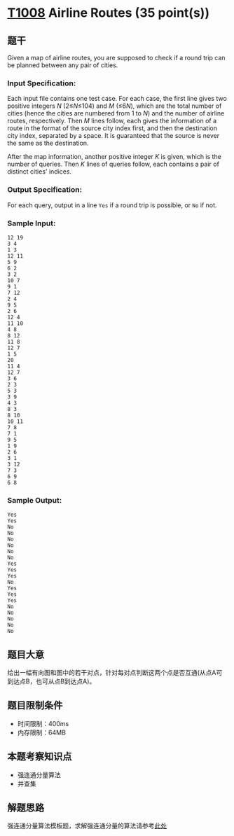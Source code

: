 # [T1008](https://pintia.cn/problem-sets/994805148990160896/problems/994805153478066176) Airline Routes (35 point(s))

## 题干

Given a map of airline routes, you are supposed to check if a round trip can be planned between any pair of cities.

### Input Specification:

Each input file contains one test case. For each case, the first line gives two positive integers *N* (2≤*N*≤104) and *M* (≤6*N*), which are the total number of cities (hence the cities are numbered from 1 to *N*) and the number of airline routes, respectively. Then *M* lines follow, each gives the information of a route in the format of the source city index first, and then the destination city index, separated by a space. It is guaranteed that the source is never the same as the destination.

After the map information, another positive integer *K* is given, which is the number of queries. Then *K* lines of queries follow, each contains a pair of distinct cities' indices.

### Output Specification:

For each query, output in a line `Yes` if a round trip is possible, or `No` if not.

### Sample Input:

```in
12 19
3 4
1 3
12 11
5 9
6 2
3 2
10 7
9 1
7 12
2 4
9 5
2 6
12 4
11 10
4 8
8 12
11 8
12 7
1 5
20
11 4
12 7
3 6
2 3
5 3
3 9
4 3
8 3
8 10
10 11
7 8
7 1
9 5
1 9
2 6
3 1
3 12
7 3
6 9
6 8
```

### Sample Output:

```out
Yes
Yes
No
No
No
No
No
No
Yes
Yes
Yes
No
Yes
Yes
Yes
No
No
No
No
No
```

## 题目大意

给出一幅有向图和图中的若干对点，针对每对点判断这两个点是否互通(从点A可到达点B，也可从点B到达点A)。

## 题目限制条件

- 时间限制：400ms
- 内存限制：64MB

## 本题考察知识点

- 强连通分量算法
- 并查集

## 解题思路

强连通分量算法模板题，求解强连通分量的算法请参考[此处](https://blog.csdn.net/tjcwt2011/article/details/107156299?ops_request_misc=%7B%22request%5Fid%22%3A%22164862447516780261918834%22%2C%22scm%22%3A%2220140713.130102334.pc%5Fblog.%22%7D&request_id=164862447516780261918834&biz_id=0&utm_medium=distribute.pc_search_result.none-task-blog-2~blog~first_rank_ecpm_v1~rank_v31_ecpm-1-107156299.nonecase&utm_term=强连通分量&spm=1018.2226.3001.4450)

